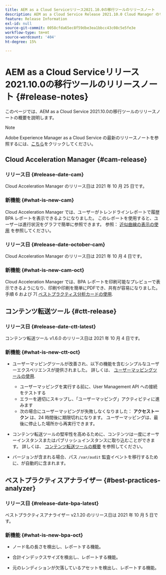 ```yaml
---
title: AEM as a Cloud Serviceリリース2021.10.0の移行ツールのリリースノート
description: AEM as a Cloud Service Release 2021.10.0 Cloud Manager のリリースノート
feature: Release Information
exl-id: null
source-git-commit: 0058cfda65ec8f59dbe3ea1bbcc43c08c5e5fe3e
workflow-type: tm+mt
source-wordcount: '404'
ht-degree: 15%

---
```



# AEM as a Cloud Serviceリリース2021.10.0の移行ツールのリリースノート {#release-notes}

このページでは、AEM as a Cloud Service 2021.10.0の移行ツールのリリースノートの概要を説明します。

>[!NOTE]
>Adobe Experience Manager as a Cloud Service の最新のリリースノートを参照するには、[こちら](https://experienceleague.adobe.com/docs/experience-manager-cloud-service/release-notes/release-notes/release-notes-current.html?lang=ja)をクリックしてください。

## Cloud Acceleration Manager {#cam-release}

### リリース日 {#release-date-cam}

Cloud Acceleration Manager のリリース日は 2021 年 10 月 25 日です。

### 新機能 {#what-is-new-cam}

Cloud Acceleration Manager では、ユーザーがトレンドラインレポートで履歴 BPA レポートを表示できるようになりました。 このレポートを使用すると、ユーザーは進行状況をグラフで簡単に参照できます。 参照： [近似曲線の表示の使用](https://experienceleague.adobe.com/docs/experience-manager-cloud-service/moving/cloud-acceleration-manager/using-cam/cam-readiness-phase.html?lang=en#trendline-view-cam) を参照してください。

### リリース日 {#release-date-october-cam}

Cloud Acceleration Manager のリリース日は 2021 年 10 月 4 日です。

### 新機能 {#what-is-new-cam-oct}

Cloud Acceleration Manager では、BPA レポートを印刷可能なプレビューで表示できるようになり、印刷や印刷を簡単にPDFでき、共有が容易になりました。 手順 6 および 7( [ベストプラクティス分析カードの使用](https://experienceleague.adobe.com/docs/experience-manager-cloud-service/moving/cloud-acceleration-manager/using-cam/cam-readiness-phase.html?lang=en#best-practices-analysis).


## コンテンツ転送ツール {#ctt-release}

### リリース日 {#release-date-ctt-latest}

コンテンツ転送ツール v1.6.0 のリリース日は 2021 年 10 月 4 日です。

### 新機能 {#what-is-new-ctt-oct}

* ユーザーマッピングツールが改善され、以下の機能を含むシンプルなユーザーエクスペリエンスが提供されました。 詳しくは、 [ユーザーマッピングツールの使用](https://experienceleague.adobe.com/docs/experience-manager-cloud-service/moving/cloud-migration/content-transfer-tool/user-mapping-tool/using-user-mapping-tool.html).
   * ユーザーマッピングを実行する前に、User Management API への接続をテストする
   * エラーを適切にスキップし、「ユーザーマッピング」アクティビティに進みます
   * 次の場合にユーザーマッピングが失敗しなくなりました： **アクセストークン** は、24 時間後に期限切れになります。 ユーザーマッピングは、最後に停止した場所から再実行できます。

* コンテンツ転送ツールの堅牢性を高めるために、コンテンツは一度にオーサーインスタンスまたはパブリッシュインスタンスに取り込むことができます。 詳しくは、 [コンテンツ転送ツールの概要](https://experienceleague.adobe.com/docs/experience-manager-cloud-service/moving/cloud-migration/content-transfer-tool/getting-started-content-transfer-tool.html?lang=en) を参照してください。

* バージョンが含まれる場合、パス `/var/audit` 監査イベントを移行するために、が自動的に含まれます。

## ベストプラクティスアナライザー {#best-practices-analyzer}

### リリース日 {#release-date-bpa-latest}

ベストプラクティスアナライザー v2.1.20 のリリース日は 2021 年 10 月 5 日です。

### 新機能 {#what-is-new-bpa-oct}

* ノード名の長さを検出し、レポートする機能。

* 合計インデックスサイズを検出し、レポートする機能。

* 元のレンディションが欠落しているアセットを検出し、レポートする機能。